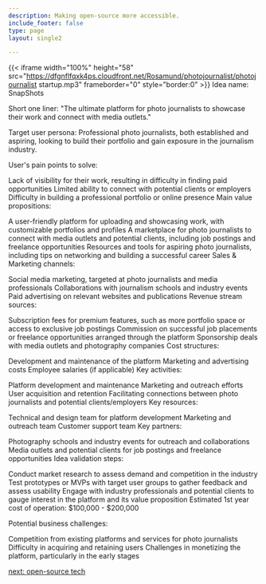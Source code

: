 ```yaml
---
description: Making open-source more accessible.
include_footer: false
type: page
layout: single2

---
```


{{< iframe width="100%" height="58" src="https://dfgnflfqxk4ps.cloudfront.net/Rosamund/photojournalist/photojournalist startup.mp3" frameborder="0" style="border:0" >}}
Idea name: SnapShots

Short one liner: "The ultimate platform for photo journalists to showcase their work and connect with media outlets."

Target user persona: Professional photo journalists, both established and aspiring, looking to build their portfolio and gain exposure in the journalism industry.

User's pain points to solve:

Lack of visibility for their work, resulting in difficulty in finding paid opportunities
Limited ability to connect with potential clients or employers
Difficulty in building a professional portfolio or online presence
Main value propositions:

A user-friendly platform for uploading and showcasing work, with customizable portfolios and profiles
A marketplace for photo journalists to connect with media outlets and potential clients, including job postings and freelance opportunities
Resources and tools for aspiring photo journalists, including tips on networking and building a successful career
Sales & Marketing channels:

Social media marketing, targeted at photo journalists and media professionals
Collaborations with journalism schools and industry events
Paid advertising on relevant websites and publications
Revenue stream sources:

Subscription fees for premium features, such as more portfolio space or access to exclusive job postings
Commission on successful job placements or freelance opportunities arranged through the platform
Sponsorship deals with media outlets and photography companies
Cost structures:

Development and maintenance of the platform
Marketing and advertising costs
Employee salaries (if applicable)
Key activities:

Platform development and maintenance
Marketing and outreach efforts
User acquisition and retention
Facilitating connections between photo journalists and potential clients/employers
Key resources:

Technical and design team for platform development
Marketing and outreach team
Customer support team
Key partners:

Photography schools and industry events for outreach and collaborations
Media outlets and potential clients for job postings and freelance opportunities
Idea validation steps:

Conduct market research to assess demand and competition in the industry
Test prototypes or MVPs with target user groups to gather feedback and assess usability
Engage with industry professionals and potential clients to gauge interest in the platform and its value proposition
Estimated 1st year cost of operation: $100,000 - $200,000

Potential business challenges:

Competition from existing platforms and services for photo journalists
Difficulty in acquiring and retaining users
Challenges in monetizing the platform, particularly in the early stages


<a href="https://workdojos.com/photojournalist/tech">next: open-source tech</a>

